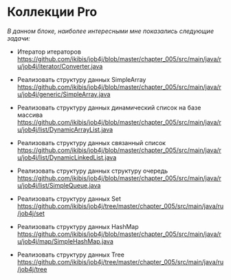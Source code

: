 
# Коллекции Pro

_В данном блоке, наиболее интересными мне показались следующие задачи:_

- Итератор итераторов
https://github.com/ikibis/job4j/blob/master/chapter_005/src/main/java/ru/job4j/iterator/Converter.java

- Реализовать структуру данных SimpleArray<T>
https://github.com/ikibis/job4j/blob/master/chapter_005/src/main/java/ru/job4j/generic/SimpleArray.java

- Реализовать структуру данных динамический список на базе массива
https://github.com/ikibis/job4j/blob/master/chapter_005/src/main/java/ru/job4j/list/DynamicArrayList.java

- Реализовать структуру данных связанный список
https://github.com/ikibis/job4j/blob/master/chapter_005/src/main/java/ru/job4j/list/DynamicLinkedList.java

- Реализовать структуру данных структуру очередь
https://github.com/ikibis/job4j/blob/master/chapter_005/src/main/java/ru/job4j/list/SimpleQueue.java

- Реализовать структуру данных Set
https://github.com/ikibis/job4j/tree/master/chapter_005/src/main/java/ru/job4j/set

- Реализовать структуру данных HashMap
https://github.com/ikibis/job4j/blob/master/chapter_005/src/main/java/ru/job4j/map/SimpleHashMap.java

- Реализовать структуру данных Tree
https://github.com/ikibis/job4j/tree/master/chapter_005/src/main/java/ru/job4j/tree